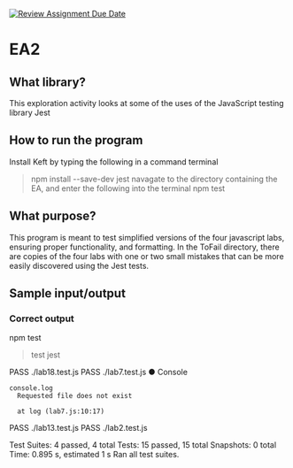 [![Review Assignment Due Date](https://classroom.github.com/assets/deadline-readme-button-24ddc0f5d75046c5622901739e7c5dd533143b0c8e959d652212380cedb1ea36.svg)](https://classroom.github.com/a/RPDAFNpj)
# EA2

## What library?
This exploration activity looks at some of the uses of the JavaScript testing library Jest
## How to run the program
Install Keft by typing the following in a command terminal
>npm install --save-dev jest
navagate to the directory containing the EA, and enter the following into the terminal
>npm test
## What purpose?
This program is meant to test simplified versions of the four javascript labs, ensuring proper functionality, and formatting. In the ToFail directory, there are copies of the four labs with one or two small mistakes that can be more easily discovered using the Jest tests.
## Sample input/output
### Correct output
npm test

> test
> jest

 PASS  ./lab18.test.js
 PASS  ./lab7.test.js
  ● Console

    console.log
      Requested file does not exist

      at log (lab7.js:10:17)

 PASS  ./lab13.test.js
 PASS  ./lab2.test.js

Test Suites: 4 passed, 4 total
Tests:       15 passed, 15 total
Snapshots:   0 total
Time:        0.895 s, estimated 1 s
Ran all test suites.